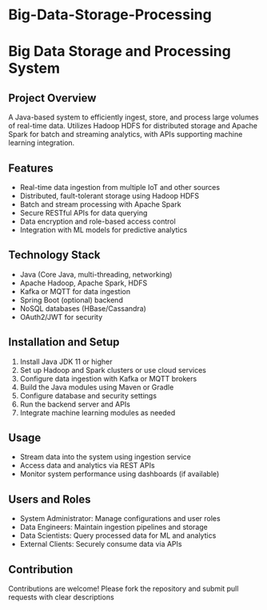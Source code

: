 # Big-Data-Storage-Processing
# Big Data Storage and Processing System

## Project Overview
A Java-based system to efficiently ingest, store, and process large volumes of real-time data. Utilizes Hadoop HDFS for distributed storage and Apache Spark for batch and streaming analytics, with APIs supporting machine learning integration.

## Features
- Real-time data ingestion from multiple IoT and other sources  
- Distributed, fault-tolerant storage using Hadoop HDFS  
- Batch and stream processing with Apache Spark  
- Secure RESTful APIs for data querying  
- Data encryption and role-based access control  
- Integration with ML models for predictive analytics  

## Technology Stack
- Java (Core Java, multi-threading, networking)  
- Apache Hadoop, Apache Spark, HDFS  
- Kafka or MQTT for data ingestion  
- Spring Boot (optional) backend  
- NoSQL databases (HBase/Cassandra)  
- OAuth2/JWT for security  

## Installation and Setup
1. Install Java JDK 11 or higher  
2. Set up Hadoop and Spark clusters or use cloud services  
3. Configure data ingestion with Kafka or MQTT brokers  
4. Build the Java modules using Maven or Gradle  
5. Configure database and security settings  
6. Run the backend server and APIs  
7. Integrate machine learning modules as needed  

## Usage
- Stream data into the system using ingestion service  
- Access data and analytics via REST APIs  
- Monitor system performance using dashboards (if available)  

## Users and Roles
- System Administrator: Manage configurations and user roles  
- Data Engineers: Maintain ingestion pipelines and storage  
- Data Scientists: Query processed data for ML and analytics  
- External Clients: Securely consume data via APIs  

## Contribution
Contributions are welcome! Please fork the repository and submit pull requests with clear descriptions

